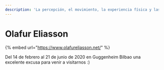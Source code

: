 ```yaml
---
description: 'La percepción, el movimiento, la experiencia física y las sensaciones'
---
```


# Olafur Eliasson



{% embed url="https://www.olafureliasson.net/" %}

Del 14 de febrero al 21 de junio de 2020 en Guggenheim Bilbao una excelente excusa para venir a visitarnos :\)

